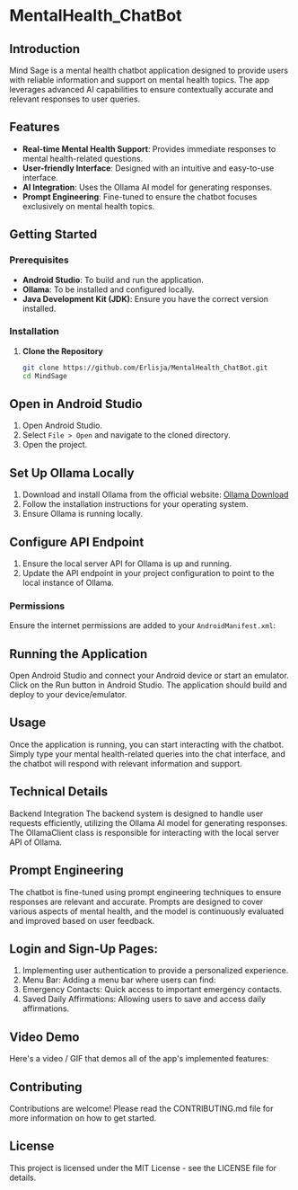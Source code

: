 # MentalHealth_ChatBot

## Introduction

Mind Sage is a mental health chatbot application designed to provide users with reliable information and support on mental health topics. The app leverages advanced AI capabilities to ensure contextually accurate and relevant responses to user queries.

## Features

- **Real-time Mental Health Support**: Provides immediate responses to mental health-related questions.
- **User-friendly Interface**: Designed with an intuitive and easy-to-use interface.
- **AI Integration**: Uses the Ollama AI model for generating responses.
- **Prompt Engineering**: Fine-tuned to ensure the chatbot focuses exclusively on mental health topics.

## Getting Started

### Prerequisites

- **Android Studio**: To build and run the application.
- **Ollama**: To be installed and configured locally.
- **Java Development Kit (JDK)**: Ensure you have the correct version installed.

### Installation

1. **Clone the Repository**
   ```bash
   git clone https://github.com/Erlisja/MentalHealth_ChatBot.git
   cd MindSage

## Open in Android Studio

1. Open Android Studio.
2. Select `File > Open` and navigate to the cloned directory.
3. Open the project.

## Set Up Ollama Locally

1. Download and install Ollama from the official website: [Ollama Download](https://ollama.ai/download)
2. Follow the installation instructions for your operating system.
3. Ensure Ollama is running locally.

## Configure API Endpoint

1. Ensure the local server API for Ollama is up and running.
2. Update the API endpoint in your project configuration to point to the local instance of Ollama.


### Permissions

Ensure the internet permissions are added to your `AndroidManifest.xml`:

## Running the Application
Open Android Studio and connect your Android device or start an emulator.
Click on the Run button in Android Studio.
The application should build and deploy to your device/emulator.

## Usage
Once the application is running, you can start interacting with the chatbot. Simply type your mental health-related queries into the chat interface, and the chatbot will respond with relevant information and support.

## Technical Details
Backend Integration
The backend system is designed to handle user requests efficiently, utilizing the Ollama AI model for generating responses. The OllamaClient class is responsible for interacting with the local server API of Ollama.

## Prompt Engineering
The chatbot is fine-tuned using prompt engineering techniques to ensure responses are relevant and accurate. Prompts are designed to cover various aspects of mental health, and the model is continuously evaluated and improved based on user feedback.

## Login and Sign-Up Pages:
1. Implementing user authentication to provide a personalized experience.
2. Menu Bar: Adding a menu bar where users can find:
3. Emergency Contacts: Quick access to important emergency contacts.
4. Saved Daily Affirmations: Allowing users to save and access daily affirmations.

## Video Demo

Here's a video / GIF that demos all of the app's implemented features:
<gif src='https://www.dropbox.com/scl/fi/x94cy9rdzbpdxnnc83cif/MindSage.gif?rlkey=6ebhpcxwy8y6miq7zq7i1vxs5&st=996e83y4&dl=0' title = 'Video Demo' width='' alt='Video Demo' />



## Contributing
Contributions are welcome! Please read the CONTRIBUTING.md file for more information on how to get started.

## License
This project is licensed under the MIT License - see the LICENSE file for details.
